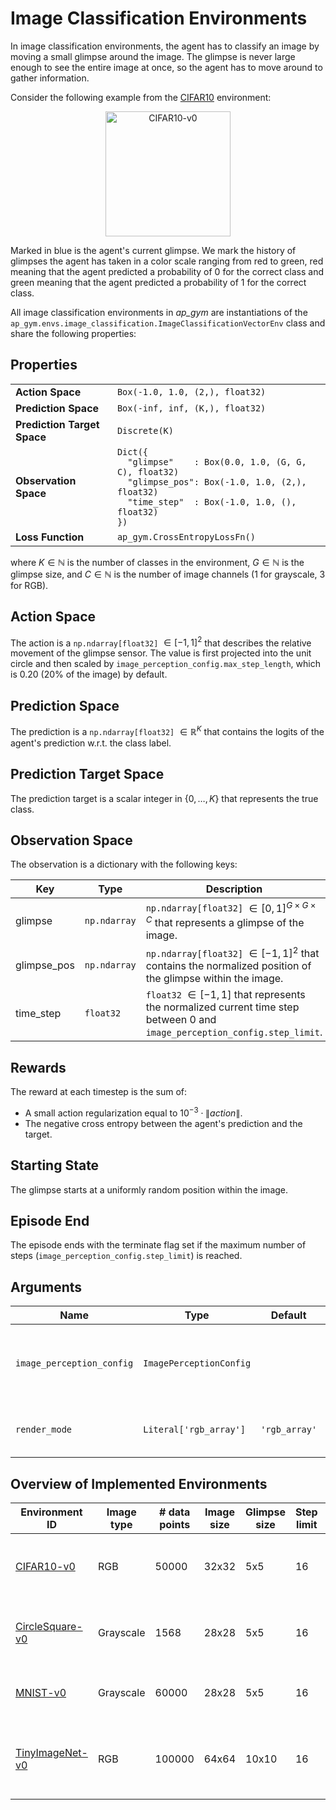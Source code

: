 # Image Classification Environments

In image classification environments, the agent has to classify an image by moving a small glimpse around the
image. The glimpse is never large enough to see the entire image at once, so the agent has to move around to
gather information.

Consider the following example from the [CIFAR10](CIFAR10.md) environment:
<p align="center"><img src="img/CIFAR10-v0.gif" alt="CIFAR10-v0" width="200px"/></p>

Marked in blue is the agent's current glimpse.
We mark the history of glimpses the agent has taken in a color scale ranging from red to green, red meaning that
the agent predicted a probability of 0 for the correct class and green meaning that the agent predicted a
probability of 1 for the correct class.

All image classification environments in _ap_gym_ are instantiations of the
`ap_gym.envs.image_classification.ImageClassificationVectorEnv` class and share the following properties:


## Properties

<table>
  <tr>
    <td><strong>Action Space</strong></td>
    <td><code>Box(-1.0, 1.0, (2,), float32)</code></td>
  </tr>
  <tr>
    <td><strong>Prediction Space</strong></td>
    <td><code>Box(-inf, inf, (K,), float32)</code></td>
  </tr>
  <tr>
    <td><strong>Prediction Target Space</strong></td>
    <td><code>Discrete(K)</code></td>
  </tr>
  <tr>
    <td><strong>Observation Space</strong></td>
    <td><code>Dict({</code><br/><code>&nbsp;&nbsp;"glimpse"    : Box(0.0, 1.0, (G, G, C), float32)</code><br/><code>&nbsp;&nbsp;"glimpse_pos": Box(-1.0, 1.0, (2,), float32)</code><br/><code>&nbsp;&nbsp;"time_step"  : Box(-1.0, 1.0, (), float32)</code><br/><code>})</code></td>
  </tr>
  <tr>
    <td><strong>Loss Function</strong></td>
    <td><code>ap_gym.CrossEntropyLossFn()</code></td>
  </tr>
</table>


 where $K \in \mathbb{N}$ is the number of classes in the environment, $G \in \mathbb{N}$ is the glimpse size, and $C \in \mathbb{N}$ is the number of image channels (1 for grayscale, 3 for RGB).

## Action Space

The action is a `np.ndarray[float32]` $\in [-1, 1]^{2}$ that describes the relative movement of the glimpse sensor. The value is first projected into the unit circle and then scaled by `image_perception_config.max_step_length`, which is 0.20 (20% of the image) by default.

## Prediction Space

The prediction is a `np.ndarray[float32]` $\in \mathbb{R}^{K}$ that contains the logits of the agent's prediction w.r.t. the class label.

## Prediction Target Space

The prediction target is a scalar integer in $\{0, \dots{}, K\}$ that represents the true class.

## Observation Space

The observation is a dictionary with the following keys:

| Key         | Type         | Description                                                                                                                  |
|-------------|--------------|------------------------------------------------------------------------------------------------------------------------------|
| glimpse     | `np.ndarray` | `np.ndarray[float32]` $\in [0, 1]^{G \times G \times C}$ that represents a glimpse of the image.                             |
| glimpse_pos | `np.ndarray` | `np.ndarray[float32]` $\in [-1, 1]^{2}$ that contains the normalized position of the glimpse within the image.               |
| time_step   | `float32`    | `float32` $\in [-1, 1]$ that represents the normalized current time step between 0 and `image_perception_config.step_limit`. |

## Rewards

The reward at each timestep is  the sum of:
- A small action regularization equal to $10^{-3} \cdot{} \lVert \textit{action}\rVert$.
- The negative cross entropy between the agent's prediction and the target.

## Starting State

The glimpse starts at a uniformly random position within the image.

## Episode End

The episode ends with the terminate flag set if the maximum number of steps (`image_perception_config.step_limit`) is reached.

## Arguments

| Name                      | Type                    | Default       | Description                                                                                                                             |
|---------------------------|-------------------------|---------------|-----------------------------------------------------------------------------------------------------------------------------------------|
| `image_perception_config` | `ImagePerceptionConfig` |               | Configuration of the image perception environment. See the [ImagePerceptionConfig documentation](ImagePerceptionConfig.md) for details. |
| `render_mode`             | `Literal['rgb_array']`  | `'rgb_array'` | Rendering mode (currently only `"rgb_array"` is supported).                                                                             |

## Overview of Implemented Environments

| Environment ID                     | Image type | # data points | Image size | Glimpse size | Step limit | # classes | Image description                                                                                       |
|------------------------------------|------------|---------------|------------|--------------|------------|-----------|---------------------------------------------------------------------------------------------------------|
| [CIFAR10-v0](CIFAR10.md)           | RGB        | 50000         | 32x32      | 5x5          | 16         | 10        | Natural images from the [CIFAR10 dataset](https://www.cs.toronto.edu/~kriz/cifar.html).                 |
| [CircleSquare-v0](CircleSquare.md) | Grayscale  | 1568          | 28x28      | 5x5          | 16         | 2         | An image containing either a circle or square.                                                          |
| [MNIST-v0](MNIST.md)               | Grayscale  | 60000         | 28x28      | 5x5          | 16         | 10        | Handwritten digits from the [MNIST dataset](http://yann.lecun.com/exdb/mnist/).                         |
| [TinyImageNet-v0](TinyImageNet.md) | RGB        | 100000        | 64x64      | 10x10        | 16         | 200       | Natural images from the [Tiny ImageNet dataset](https://huggingface.co/datasets/zh-plus/tiny-imagenet). |
